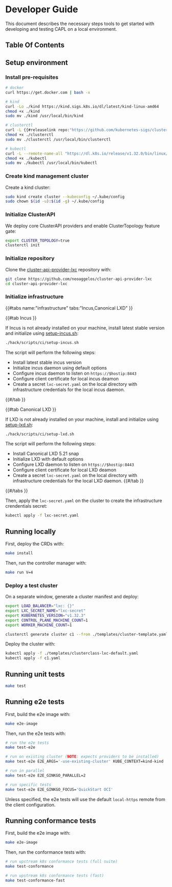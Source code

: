 # Developer Guide

This document describes the necessary steps tools to get started with developing and testing CAPL on a local environment.

## Table Of Contents

<!-- toc -->

## Setup environment

### Install pre-requisites

```bash
# docker
curl https://get.docker.com | bash -x

# kind
curl -Lo ./kind https://kind.sigs.k8s.io/dl/latest/kind-linux-amd64
chmod +x ./kind
sudo mv ./kind /usr/local/bin/kind

# clusterctl
curl -L {{#releaselink repo:"https://github.com/kubernetes-sigs/cluster-api" gomodule:"sigs.k8s.io/cluster-api" asset:"clusterctl-linux-amd64" version:"1.9.x" }} -o clusterctl
chmod +x ./clusterctl
sudo mv ./clusterctl /usr/local/bin/clusterctl

# kubectl
curl -L --remote-name-all "https://dl.k8s.io/release/v1.32.0/bin/linux/amd64/kubectl" -o ./kubectl
chmod +x ./kubectl
sudo mv ./kubectl /usr/local/bin/kubectl
```

### Create kind management cluster

Create a kind cluster:

```bash
sudo kind create cluster --kubeconfig ~/.kube/config
sudo chown $(id -u):$(id -g) ~/.kube/config
```

### Initialize ClusterAPI

We deploy core ClusterAPI providers and enable ClusterTopology feature gate:

```bash
export CLUSTER_TOPOLOGY=true
clusterctl init
```

### Initialize repository

Clone the [cluster-api-provider-lxc](https://github.com/neoaggelos/cluster-api-provider-lxc) repository with:

```bash
git clone https://github.com/neoaggelos/cluster-api-provider-lxc
cd cluster-api-provider-lxc
```

### Initialize infrastructure

{{#tabs name:"infrastructure" tabs:"Incus,Canonical LXD" }}

{{#tab Incus }}

If Incus is not already installed on your machine, install latest stable version and initialize using [setup-incus.sh](https://github.com/neoaggelos/cluster-api-provider-lxc/blob/main/hack/scripts/ci/setup-incus.sh):

```bash
./hack/scripts/ci/setup-incus.sh
```

The script will perform the following steps:

- Install latest stable incus version
- Initialize incus daemon using default options
- Configure incus daemon to listen on `https://$hostip:8443`
- Configure client certificate for local incus deamon
- Create a secret `lxc-secret.yaml` on the local directory with infrastructure credentials for the local incus daemon.

{{#/tab }}

{{#tab Canonical LXD }}

If LXD is not already installed on your machine, install and initialize using [setup-lxd.sh](https://github.com/neoaggelos/cluster-api-provider-lxc/blob/main/hack/scripts/ci/setup-lxd.sh):

```bash
./hack/scripts/ci/setup-lxd.sh
```

The script will perform the following steps:

- Install Canonical LXD 5.21 snap
- Initialize LXD with default options
- Configure LXD daemon to listen on `https://$hostip:8443`
- Configure client certificate for local LXD deamon
- Create a secret `lxc-secret.yaml` on the local directory with infrastructure credentials for the local LXD daemon.
{{#/tab }}

{{#/tabs }}

Then, apply the `lxc-secret.yaml` on the cluster to create the infrastructure crendentials secret:

```bash
kubectl apply -f lxc-secret.yaml
```

## Running locally

First, deploy the CRDs with:

```bash
make install
```

Then, run the controller manager with:

```bash
make run V=4
```

### Deploy a test cluster

On a separate window, generate a cluster manifest and deploy:

```bash
export LOAD_BALANCER="lxc: {}"
export LXC_SECRET_NAME="lxc-secret"
export KUBERNETES_VERSION="v1.32.3"
export CONTROL_PLANE_MACHINE_COUNT=1
export WORKER_MACHINE_COUNT=1

clusterctl generate cluster c1 --from ./templates/cluster-template.yaml > c1.yaml
```

Deploy the cluster with:

```bash
kubectl apply -f ./templates/clusterclass-lxc-default.yaml
kubectl apply -f c1.yaml
```

## Running unit tests

```bash
make test
```

## Running e2e tests

First, build the e2e image with:

```bash
make e2e-image
```

Then, run the e2e tests with:

```bash
# run the e2e tests
make test-e2e

# run on existing cluster (NOTE: expects providers to be installed)
make test-e2e E2E_ARGS='-use-existing-cluster' KUBE_CONTEXT=kind-kind

# run in parallel
make test-e2e E2E_GINKGO_PARALLEL=2

# run specific tests
make test-e2e E2E_GINKGO_FOCUS='QuickStart OCI'
```

Unless specified, the e2e tests will use the default `local-https` remote from the client configuration.

## Running conformance tests

First, build the e2e image with:

```bash
make e2e-image
```

Then, run the conformance tests with:

```bash
# run upstream k8s conformance tests (full suite)
make test-conformance

# run upstream k8s conformance tests (fast)
make test-conformance-fast
```

